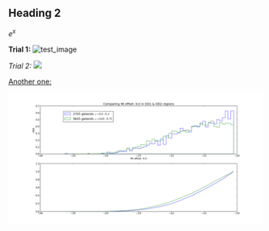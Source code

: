 ## Heading 2

$e^x$

<b>Trial 1:</b>
![test_image](files/plots_201312a/hist_mi.png)

<i>Trial 2:</i>
<img src="/media/arunkannawadi/Arun/Acads_CMU/Cosmology/Practice_Data_2012_11_20/plots_201312a/hist_mi.png">

<u> Another one: </u>

<img src="plots_201312a/hist_mi.png">

